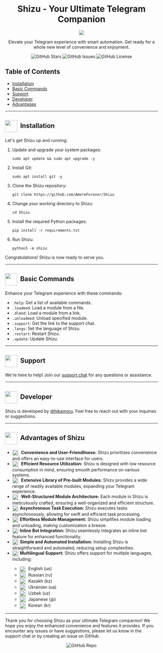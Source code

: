 <div align="center">
<h1>Shizu - Your Ultimate Telegram Companion</h1>
<img src="https://0x0.st/HOA2.jpg">
<p>Elevate your Telegram experience with smart automation. Get ready for a whole new level of convenience and enjoyment.</p>
    
    
<a href="https://github.com/AmoreForever/Shizu" style="text-decoration:none">
<img src="https://img.shields.io/github/stars/AmoreForever/Shizu?style=social" alt="GitHub Stars">
</a>
<a href="https://github.com/AmoreForever/Shizu/issues" style="text-decoration:none">
<img src="https://img.shields.io/github/issues/AmoreForever/Shizu?style=flat" alt="GitHub Issues">
</a>
<a href="https://github.com/AmoreForever/Shizu/blob/main/LICENSE" style="text-decoration:none">
<img src="https://img.shields.io/github/license/AmoreForever/Shizu?style=flat" alt="GitHub License">
</a>
</div>

<h2>Table of Contents</h2>
<ul>
    <li><a href="#installation">Installation</a></li>
    <li><a href="#basic-commands">Basic Commands</a></li>
    <li><a href="#support">Support</a></li>
    <li><a href="#developer">Developer</a></li>
    <li><a href="#advantages">Advantages</a></li>
</ul>

<hr>
<h2 id="installation"><img src="https://cdn-icons-png.flaticon.com/512/4961/4961662.png" alt="" style="width: 40px;" class="flag-icon"> Installation</h2>
<p>Let's get Shizu up and running:</p>
<ol>
<li>Update and upgrade your system packages:</li>
<pre><code>sudo apt update && sudo apt upgrade -y</code></pre>

<li>Install Git:</li>
<pre><code>sudo apt install git -y</code></pre>

<li>Clone the Shizu repository:</li>
<pre><code>git clone https://github.com/AmoreForever/Shizu</code></pre>

<li>Change your working directory to Shizu:</li>
<pre><code>cd Shizu</code></pre>

<li>Install the required Python packages:</li>
<pre><code>pip install -r requirements.txt</code></pre>

<li>Run Shizu: </li>
<pre><code>python3 -m shizu</code></pre>
</ol>
<p>Congratulations! Shizu is now ready to serve you.</p>
<hr>
<h2 id="basic-commands"><img src="https://cdn-icons-png.flaticon.com/512/4007/4007683.png" alt="" style="width: 40px;" class="flag-icon"> Basic Commands</h2>
<p>Enhance your Telegram experience with these commands:</p>
<ul>
    <li><code>.help</code>: Get a list of available commands. </li>
    <li><code>.loadmod</code>: Load a module from a file.</li>
    <li><code>.dlmod</code>: Load a module from a link.</li>
    <li><code>.unloadmod</code>: Unload specified module. </li>
    <li><code>.support</code>: Get the link to the support chat. </li>
    <li><code>.langs</code>: Set the language of Shizu. </li>
    <li><code>.restart</code>: Restart Shizu. </li>
    <li><code>.update</code>: Update Shizu. </li>
</ul>

<hr>
<h2 id="support"><img src="https://cdn-icons-png.flaticon.com/512/1948/1948375.png" alt="" style="width: 40px;" class="flag-icon"> Support</h2>
<p>We're here to help! Join our <a href="https://t.me/shizu_talks">support chat</a> for any questions or assistance.</p>

<hr>
<h2 id="developer"><img src="https://cdn-icons-png.flaticon.com/512/7069/7069922.png" alt="" style="width: 40px;" class="flag-icon"> Developer</h2>
<p>Shizu is developed by <a href="https://t.me/hikamoru">@hikamoru</a>. Feel free to reach out with your inquiries or suggestions.</p>

<hr>
<h2 id="advantages"><img src="https://cdn-icons-png.flaticon.com/512/5277/5277630.png" alt="" style="width: 40px;" class="flag-icon"> Advantages of Shizu</h2>
<ul>
    <li><img src="https://cdn-icons-png.flaticon.com/512/4983/4983190.png" alt="" class="flag-icon"> <strong>Convenience and User-Friendliness:</strong> Shizu prioritizes convenience and offers an easy-to-use interface for users. </li>
    <li><img src="https://cdn-icons-png.flaticon.com/512/11803/11803127.png" alt="" class="flag-icon"> <strong>Efficient Resource Utilization:</strong> Shizu is designed with low resource consumption in mind, ensuring smooth performance on various systems.</li>
    <li><img src="https://cdn-icons-png.flaticon.com/512/2997/2997576.png" alt="" class="flag-icon"> <strong>Extensive Library of Pre-built Modules:</strong> Shizu provides a wide range of readily available modules, expanding your Telegram experience. </li>
    <li><img src="https://cdn-icons-png.flaticon.com/512/1673/1673848.png" alt="" class="flag-icon"> <strong>Well-Structured Module Architecture:</strong> Each module in Shizu is meticulously crafted, ensuring a well-organized and efficient structure. </li>
    <li><img src="https://cdn-icons-png.flaticon.com/512/10215/10215628.png" alt="" class="flag-icon"><strong>Asynchronous Task Execution:</strong> Shizu executes tasks asynchronously, allowing for swift and efficient task processing. </li>
    <li><img src="https://cdn-icons-png.flaticon.com/512/3281/3281295.png" alt="" class="flag-icon"><strong>Effortless Module Management:</strong> Shizu simplifies module loading and unloading, making customization a breeze. </li>
    <li><img src="https://cdn-icons-png.flaticon.com/512/3558/3558860.png" alt="" class="flag-icon"><strong>Inline Bot Integration:</strong> Shizu seamlessly integrates an inline bot feature for enhanced functionality. </li>
    <li><img src="https://cdn-icons-png.flaticon.com/512/12868/12868443.png" alt="" class="flag-icon"><strong>Simple and Automated Installation:</strong> Installing Shizu is straightforward and automated, reducing setup complexities. </li>
    <li><img src="https://cdn-icons-png.flaticon.com/512/10426/10426132.png" alt="" class="flag-icon"><strong>Multilingual Support:</strong> Shizu offers support for multiple languages, including:</li>
        <ul>
            <li><img src="https://cdn-icons-png.flaticon.com/512/206/206626.png" alt="us-flag" class="flag-icon"> English (us)</li>
            <li><img src="https://cdn-icons-png.flaticon.com/512/330/330437.png" alt="us-flag" class="flag-icon"> Russian (ru)</li>
            <li><img src="https://cdn-icons-png.flaticon.com/512/206/206778.png" alt="us-flag" class="flag-icon"> Kazakh (kz)</li>
            <li><img src="https://cdn-icons-png.flaticon.com/512/3373/3373317.png" alt="us-flag" class="flag-icon"> Ukrainian (ua)</li>
            <li><img src="https://cdn-icons-png.flaticon.com/512/206/206662.png" alt="us-flag" class="flag-icon"> Uzbek (uz)</li>
            <li><img src="https://cdn-icons-png.flaticon.com/512/555/555646.png" alt="us-flag" class="flag-icon"> Japanese (jp)</li>
            <li><img src="https://cdn-icons-png.flaticon.com/512/206/206758.png" alt="us-flag" class="flag-icon"> Korean (kr)</li>
        </ul>
</ul>
<style>
    .flag-icon {
        width: 20px; /* Adjust the width as needed */
        height: auto; /* Automatically adjust the height to maintain aspect ratio */
        vertical-align: middle; /* Align the flags vertically with the text */
        margin-right: 5px; /* Add some spacing between the flags and the text */
    }
</style>

<hr>
<p>Thank you for choosing Shizu as your ultimate Telegram companion! We hope you enjoy the enhanced convenience and features it provides. If you encounter any issues or have suggestions, please let us know in the support chat or by creating an issue on GitHub.</p>

<div align="center">
    <a href="https://github.com/AmoreForever/Shizu" style="text-decoration:none">
        <img src="https://img.shields.io/badge/GitHub-Repository-blue?style=flat" alt="GitHub Repo">
    </a>
</div>
